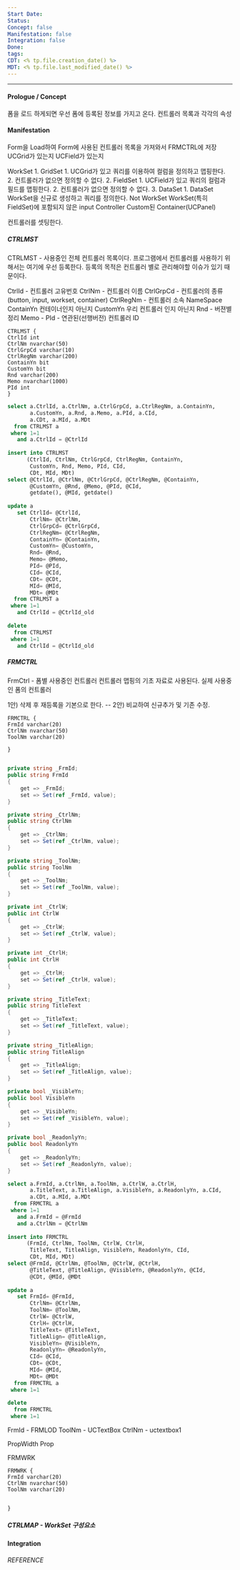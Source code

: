 ```yaml
---
Start Date: 
Status: 
Concept: false
Manifestation: false
Integration: false
Done: 
tags: 
CDT: <% tp.file.creation_date() %>
MDT: <% tp.file.last_modified_date() %>
---
```

---
#### Prologue / Concept
폼을 로드 하게되면 우선 폼에 등록된 정보를 가지고 온다. 
컨트롤러 목록과 각각의 속성
#### Manifestation

Form을 Load하여 Form에 사용된 컨트롤러 목록을 가져와서 FRMCTRL에 저장
UCGrid가 있는지
UCField가 있는지 

WorkSet 
	1. GridSet
		1. UCGrid가 있고 쿼리를 이용하여 컬럼을 정의하고 맵핑한다.
		2. 컨트롤러가 없으면 정의할 수 없다.
	2. FieldSet
		1. UCField가 있고 쿼리의 컬럼과 필드를 맵핑한다. 
		2. 컨트롤러가 없으면 정의할 수 없다.
	3. DataSet
		1. DataSet WorkSet을 신규로 생성하고 쿼리를 정의한다.
Not WorkSet
	WorkSet(특히 FieldSet)에 포함되지 않은 input Controller
	Custom된 Container(UCPanel)

컨트롤러를 셋팅한다.

##### CTRLMST
CTRLMST - 사용중인 전체 컨트롤러 목록이다. 
프로그램에서 컨트롤러를 사용하기 위해서는 여기에 우선 등록한다. 
등록의 목적은 컨트롤러 별로 관리해야할 이슈가 있기 때문이다. 

CtrlId - 컨트롤러 고유번호 
CtrlNm - 컨트롤러 이름
CtrlGrpCd - 컨트롤러의 종류 (button, input, workset, container) 
CtrlRegNm - 컨트롤러 소속 NameSpace
ContainYn 컨테이너인지 아닌지
CustomYn 우리 컨트롤러 인지 아닌지 
Rnd - 버젼별 정리
Memo - 
PId - 연관된(선행버전) 컨트롤러 ID

```
CTRLMST {
CtrlId int
CtrlNm nvarchar(50)
CtrlGrpCd varchar(10)
CtrlRegNm varchar(200)
ContainYn bit
CustomYn bit
Rnd varchar(200)
Memo nvarchar(1000)
PId int
}
```


```SQL
select a.CtrlId, a.CtrlNm, a.CtrlGrpCd, a.CtrlRegNm, a.ContainYn,
       a.CustomYn, a.Rnd, a.Memo, a.PId, a.CId,
       a.CDt, a.MId, a.MDt
  from CTRLMST a
 where 1=1
   and a.CtrlId = @CtrlId
   
insert into CTRLMST
      (CtrlId, CtrlNm, CtrlGrpCd, CtrlRegNm, ContainYn,
       CustomYn, Rnd, Memo, PId, CId,
       CDt, MId, MDt)
select @CtrlId, @CtrlNm, @CtrlGrpCd, @CtrlRegNm, @ContainYn,
       @CustomYn, @Rnd, @Memo, @PId, @CId,
       getdate(), @MId, getdate()
       
update a
   set CtrlId= @CtrlId,
       CtrlNm= @CtrlNm,
       CtrlGrpCd= @CtrlGrpCd,
       CtrlRegNm= @CtrlRegNm,
       ContainYn= @ContainYn,
       CustomYn= @CustomYn,
       Rnd= @Rnd,
       Memo= @Memo,
       PId= @PId,
       CId= @CId,
       CDt= @CDt,
       MId= @MId,
       MDt= @MDt
  from CTRLMST a
 where 1=1
   and CtrlId = @CtrlId_old
   
delete
  from CTRLMST
 where 1=1
   and CtrlId = @CtrlId_old
```

##### FRMCTRL
FrmCtrl - 폼별 사용중인 컨트롤러 컨트롤러 맵핑의 기초 자료로 사용된다. 
실제 사용중인 폼의 컨트롤러

1안) 삭제 후 재등록을 기본으로 한다. 
-- 2안) 비교하여 신규추가 및 기존 수정.

```
FRMCTRL {
FrmId varchar(20)
CtrlNm nvarchar(50)
ToolNm varchar(20)

}


```

```C#
private string _FrmId;
public string FrmId
{
    get => _FrmId;
    set => Set(ref _FrmId, value);
}

private string _CtrlNm;
public string CtrlNm
{
    get => _CtrlNm;
    set => Set(ref _CtrlNm, value);
}

private string _ToolNm;
public string ToolNm
{
    get => _ToolNm;
    set => Set(ref _ToolNm, value);
}

private int _CtrlW;
public int CtrlW
{
    get => _CtrlW;
    set => Set(ref _CtrlW, value);
}

private int _CtrlH;
public int CtrlH
{
    get => _CtrlH;
    set => Set(ref _CtrlH, value);
}

private string _TitleText;
public string TitleText
{
    get => _TitleText;
    set => Set(ref _TitleText, value);
}

private string _TitleAlign;
public string TitleAlign
{
    get => _TitleAlign;
    set => Set(ref _TitleAlign, value);
}

private bool _VisibleYn;
public bool VisibleYn
{
    get => _VisibleYn;
    set => Set(ref _VisibleYn, value);
}

private bool _ReadonlyYn;
public bool ReadonlyYn
{
    get => _ReadonlyYn;
    set => Set(ref _ReadonlyYn, value);
}
```
```SQL
select a.FrmId, a.CtrlNm, a.ToolNm, a.CtrlW, a.CtrlH,
       a.TitleText, a.TitleAlign, a.VisibleYn, a.ReadonlyYn, a.CId,
       a.CDt, a.MId, a.MDt
  from FRMCTRL a
 where 1=1
   and a.FrmId = @FrmId 
   and a.CtrlNm = @CtrlNm
 
insert into FRMCTRL
      (FrmId, CtrlNm, ToolNm, CtrlW, CtrlH,
       TitleText, TitleAlign, VisibleYn, ReadonlyYn, CId,
       CDt, MId, MDt)
select @FrmId, @CtrlNm, @ToolNm, @CtrlW, @CtrlH,
       @TitleText, @TitleAlign, @VisibleYn, @ReadonlyYn, @CId,
       @CDt, @MId, @MDt
       
update a
   set FrmId= @FrmId,
       CtrlNm= @CtrlNm,
       ToolNm= @ToolNm,
       CtrlW= @CtrlW,
       CtrlH= @CtrlH,
       TitleText= @TitleText,
       TitleAlign= @TitleAlign,
       VisibleYn= @VisibleYn,
       ReadonlyYn= @ReadonlyYn,
       CId= @CId,
       CDt= @CDt,
       MId= @MId,
       MDt= @MDt
  from FRMCTRL a
 where 1=1
 
delete
  from FRMCTRL
 where 1=1
```
FrmId - FRMLOD
ToolNm - UCTextBox
CtrlNm - uctextbox1

PropWidth
Prop



FRMWRK
```
FRMWRK {
FrmId varchar(20)
CtrlNm nvarchar(50)
ToolNm varchar(20)


}
```
##### CTRLMAP - WorkSet 구성요소
#### Integration

###### REFERENCE



